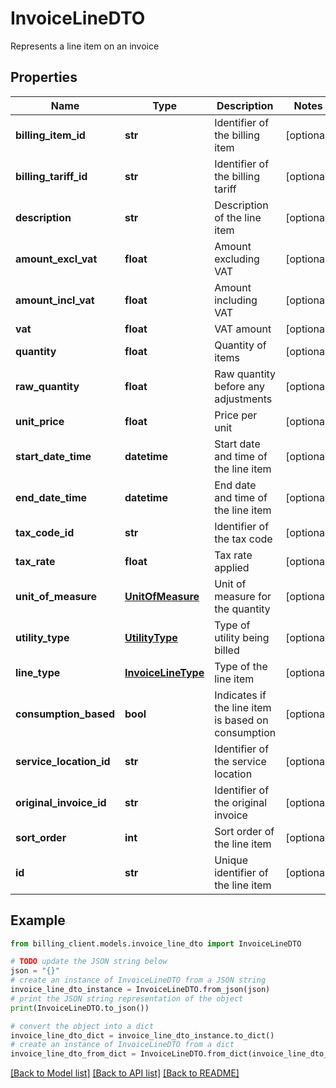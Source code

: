 # InvoiceLineDTO

Represents a line item on an invoice

## Properties

Name | Type | Description | Notes
------------ | ------------- | ------------- | -------------
**billing_item_id** | **str** | Identifier of the billing item | [optional] 
**billing_tariff_id** | **str** | Identifier of the billing tariff | [optional] 
**description** | **str** | Description of the line item | [optional] 
**amount_excl_vat** | **float** | Amount excluding VAT | [optional] 
**amount_incl_vat** | **float** | Amount including VAT | [optional] 
**vat** | **float** | VAT amount | [optional] 
**quantity** | **float** | Quantity of items | [optional] 
**raw_quantity** | **float** | Raw quantity before any adjustments | [optional] 
**unit_price** | **float** | Price per unit | [optional] 
**start_date_time** | **datetime** | Start date and time of the line item | [optional] 
**end_date_time** | **datetime** | End date and time of the line item | [optional] 
**tax_code_id** | **str** | Identifier of the tax code | [optional] 
**tax_rate** | **float** | Tax rate applied | [optional] 
**unit_of_measure** | [**UnitOfMeasure**](UnitOfMeasure.md) | Unit of measure for the quantity | [optional] 
**utility_type** | [**UtilityType**](UtilityType.md) | Type of utility being billed | [optional] 
**line_type** | [**InvoiceLineType**](InvoiceLineType.md) | Type of the line item | [optional] 
**consumption_based** | **bool** | Indicates if the line item is based on consumption | [optional] 
**service_location_id** | **str** | Identifier of the service location | [optional] 
**original_invoice_id** | **str** | Identifier of the original invoice | [optional] 
**sort_order** | **int** | Sort order of the line item | [optional] 
**id** | **str** | Unique identifier of the line item | [optional] 

## Example

```python
from billing_client.models.invoice_line_dto import InvoiceLineDTO

# TODO update the JSON string below
json = "{}"
# create an instance of InvoiceLineDTO from a JSON string
invoice_line_dto_instance = InvoiceLineDTO.from_json(json)
# print the JSON string representation of the object
print(InvoiceLineDTO.to_json())

# convert the object into a dict
invoice_line_dto_dict = invoice_line_dto_instance.to_dict()
# create an instance of InvoiceLineDTO from a dict
invoice_line_dto_from_dict = InvoiceLineDTO.from_dict(invoice_line_dto_dict)
```
[[Back to Model list]](../README.md#documentation-for-models) [[Back to API list]](../README.md#documentation-for-api-endpoints) [[Back to README]](../README.md)


